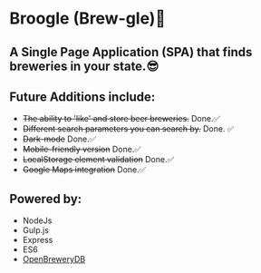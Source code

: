 # Broogle (Brew-gle)🍺

## A Single Page Application (SPA) that finds breweries in your state.😎

## Future Additions include:
* ~~The ability to 'like' and store beer breweries.~~ Done.✅
* ~~Different search parameters you can search by.~~ Done. ✅
* ~~Dark-mode~~ Done.✅
* ~~Mobile-friendly version~~ Done.✅
* ~~LocalStorage element validation~~ Done.✅
*   ~~Google Maps integration~~ Done.✅

## Powered by:
* NodeJs
* Gulp.js
* Express
* ES6
* [OpenBreweryDB](https://www.openbrewerydb.org/)
